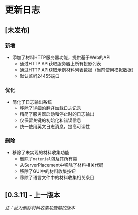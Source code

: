 # 更新日志

## [未发布]

### 新增
- 添加了材料HTTP服务器功能，提供基于Web的API
  - 通过HTTP API获取服务器上所有投影列表
  - 通过HTTP API获取示例材料列表数据（当前使用模拟数据）
  - 默认监听24455端口

### 优化
- 简化了日志输出系统
  - 移除了详细的翻译加载日志记录
  - 精简了服务器启动和停止时的日志输出
  - 仅保留关键的初始化和错误信息
  - 统一使用英文日志消息，提高可读性

### 删除
- 移除了未实现的材料收集功能
  - 删除了`material`包及其所有类
  - 从ServerPlacement中移除了材料相关代码
  - 移除了GUI中的材料收集按钮
  - 移除了语言文件中的材料收集相关条目

## [0.3.11] - 上一版本

*注：此为删除材料收集功能前的版本* 